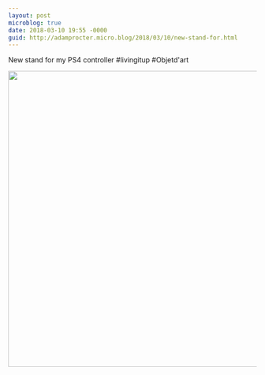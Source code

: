 ```yaml
---
layout: post
microblog: true
date: 2018-03-10 19:55 -0000
guid: http://adamprocter.micro.blog/2018/03/10/new-stand-for.html
---
```

New stand for my PS4 controller #livingitup #Objetd'art

<img src="http://discursive.adamprocter.co.uk/uploads/2018/713d2954c0.jpg" width="600" height="600" />
